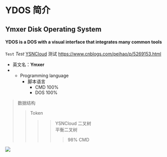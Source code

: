# YDOS 简介
## Ymxer Disk Operating System
#### YDOS is a DOS with a visual interface that integrates many common tools

`Test` _Test_
[YSNCloud](http://pan.ymxer.com) 
测试
https://www.cnblogs.com/peihao/p/5269153.html
* 英文名：**Ymxer**
* * Programming language 
    * 脚本语言  
      * CMD 100%
      * DOS 100%
        
>数据结构  
>>Token
>>>>YSNCloud
>>>二叉树  
>>>>平衡二叉树  
>>>>>98% CMD
  
 ![](https://pan.ymxer.com/f/PeGSN/6dfe5665558563aa4e9a07b1cc5b6825.jpg)
